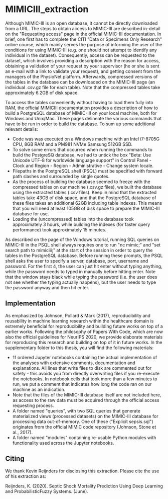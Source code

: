 # MIMICIII_extraction

Although MIMIC-III is an open database, it cannot be directly downloaded from a URL. The
steps to obtain access to MIMIC-III are described in-detail on the "Requesting access" page in
the official MIMIC-III documentation. In brief, one first has to complete the CITI "Data or
Specimens Only Research" online course, which mainly serves the purpose of informing the user
of the conditions for using MIMIC-III (e.g. one should not attempt to identify any individual in
the dataset). Consequently, access can be requested to the dataset, which involves providing a
description with the reason for access, obtaining a validation of your request by your supervisor
(he or she is sent an e-mail with a link to validate your request), and getting consent from the
managers of the PhysioNet platform. Afterwards, compressed versions of the tables in the database
can be downloaded on the MIMIC-III page (an individual .csv.gz file for each table). Note that
the compressed tables take approximately 6.2GB of disk space.

To access the tables conveniently without having to load them fully into RAM, the official MIMICIII
documentation provides a description of how to build a PostgreSQL database of MIMIC-III
on your local machine, both for Windows and Unix/Mac. These pages delineate the various
commands that have to be run in order to build the database. To sum up some additional
relevant details:

* Code was was executed on a Windows machine with an Intel i7-8705G CPU, 8GB RAM
and a PM981 NVMe Samsung 512GB SSD.
* To solve some errors that occurred when running the commands to build the PostgreSQ
database, we had to untick the box "Beta: Use Unicode UTF-8 for worldwide language
support" in Control Panel - Clock and Region - Region - Administrative - Change system
locale.
* Filepaths in the PostgreSQL shell (PSQL) must be specified with forward path slashes and
surrounded by single quotes.
* As the process of building the database seemed to freeze with the compressed tables on our
machine (.csv.gz files), we built the database using the extracted tables (.csv files). Keep in
mind that the extracted tables take 43GB of disk space, and that the PostgreSQL database
of these files takes an additional 62GB including table indexes. This means that you will
need at least 105GB of disk space to prepare the MIMIC-III database for use.
* Loading the (uncompressed) tables into the database took approximately
3 hours, while building the indexes (for faster query performance) took approximately 15
minutes.

As described on the page of the Windows tutorial, running SQL queries on MIMIC-III in the PSQL
shell always requires one to run "nc mimic;" and "set search path to mimiciii;" at the start of the
session in order to query the tables in the PostgreSQL database. Before running these prompts,
the PSQL shell asks the user to specify a server, database, port, username and password. For the
first 4, the user can just hit enter without typing anything, while the password needs to typed
in manually before hitting enter. Note that the window stays black while typing the password
(i.e. the user does not see whether the typing actually happens), but the user needs to type the
password anyway and then hit enter.


## Implementation

As emphasized by Johnson, Pollard & Mark (2017), reproducibility and reusability in machine
learning research within the healthcare domain is extremely beneficial for reproducibility and
building future works on top of a earlier works. Following the philosophy of Papers With Code,
which are now also the official guidelines for NeurIPS 2020, we provide elaborate materials for
reproducing this research and building on top of it in future works. In the supplementary folder
to this thesis, you will find the following materials:

* 11 ordered Jupyter notebooks containing the actual implementation of the analyses with
extensive comments, documentation and explanations. All lines that write files to disk are
commented out for safety - this avoids you from directly overwriting files if you re-execute the
notebooks. In notebook cells that took more than a few minutes to run, we put a comment
that indicates how long the code ran on our machine as an indication.
* Note that the files of the MIMIC-III database itself are not included here,
as access to the raw data must be acquired through the official access requesting process.
* A folder named "queries", with two SQL queries that generate materialized views (processed
datasets) on the MIMIC-III database for processing data out-of-memory. One of these
("Explicit sepsis.sql") originates from the official MIMIC code repository (Johnson, Stone
et al., 2017).
* A folder named "modules" containing re-usable Python modules with functionality
used across the Jupyter notebooks.


## Citing
We thank Kevin Reijnders for disclosing this extraction. Please cite the use of his extraction as:


Reijnders, K. (2020). Septic Shock Mortality Prediction Using Deep Learning and ProbabilisticFuzzy Systems. (June).







